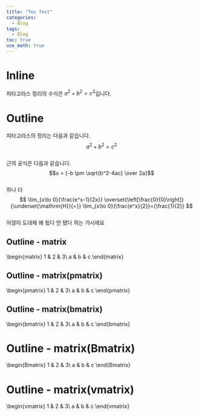 ```yaml
---
title: "Tex Test"
categories:
  - Blog
tags:
  - Blog
toc: true
use_math: true
---
```


# Inline
피타고라스 정리의 수식은 $a^2+b^2=c^2$입니다.

# Outline
피타고라스의 정리는 다음과 같습니다.  
$$a^2+b^2=c^2$$  
근의 공식은 다음과 같습니다.  
$$x = {-b \pm \sqrt{b^2-4ac} \over 2a}$$  
하나 더  
$$
\lim_{x\to 0}{\frac{e^x-1}{2x}}
\overset{\left[\frac{0}{0}\right]}{\underset{\mathrm{H}}{=}}
\lim_{x\to 0}{\frac{e^x}{2}}={\frac{1}{2}}
$$  
아않이 도대체 왜 됬다 안 됐다 하는 거시에요

## Outline - matrix
\begin{matrix}
1 & 2 & 3\\
a & b & c
\end{matrix}

## Outline - matrix(pmatrix)
\begin{pmatrix}
1 & 2 & 3\\
a & b & c
\end{pmatrix}

## Outline - matrix(bmatrix)
\begin{bmatrix}
1 & 2 & 3\\
a & b & c
\end{bmatrix}

# Outline - matrix(Bmatrix)
\begin{Bmatrix}
1 & 2 & 3\\
a & b & c
\end{Bmatrix}

# Outline - matrix(vmatrix)
\begin{vmatrix}
1 & 2 & 3\\
a & b & c
\end{vmatrix}